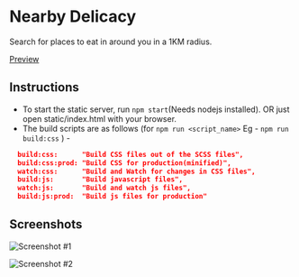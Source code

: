 # Nearby Delicacy
Search for places to eat in around you in a 1KM radius.

[Preview](https://phenax.github.io/zomato-nearby-delicacy/static/)


## Instructions

* To start the static server, run ```npm start```(Needs nodejs installed). OR just open static/index.html with your browser.
* The build scripts are as follows (for ```npm run <script_name>``` Eg - ```npm run build:css``` ) - 
```json
  build:css:      "Build CSS files out of the SCSS files",
  build:css:prod: "Build CSS for production(minified)",
  watch:css:      "Build and Watch for changes in CSS files",
  build:js:       "Build javascript files",
  watch:js:       "Build and watch js files",
  build:js:prod:  "Build js files for production"
```

## Screenshots

![Screenshot #1](https://raw.githubusercontent.com/phenax/zomato-nearby-delicacy/master/static/src/screenshot/scrnsht.png)

![Screenshot #2](https://raw.githubusercontent.com/phenax/zomato-nearby-delicacy/master/static/src/screenshot/scrnsht2.png)
